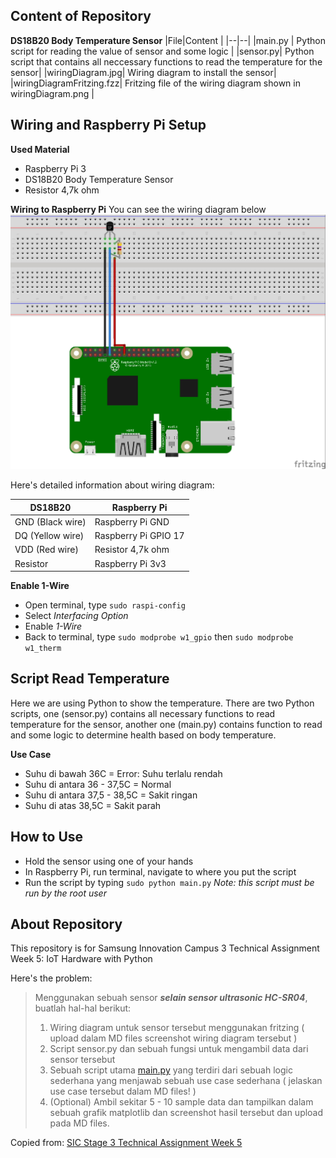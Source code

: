 ## Content of Repository
**DS18B20 Body Temperature Sensor**
|File|Content  |
|--|--|
|main.py  | Python script for reading the value of sensor and some logic |
|sensor.py| Python script that contains all neccessary functions to read the temperature for the sensor|
|wiringDiagram.jpg| Wiring diagram to install the sensor|
|wiringDiagramFritzing.fzz| Fritzing file of the wiring diagram shown in wiringDiagram.png |

## Wiring and Raspberry Pi Setup

**Used Material**
- Raspberry Pi 3
- DS18B20 Body Temperature Sensor
- Resistor 4,7k ohm

**Wiring to Raspberry Pi**
You can see the wiring diagram below
![Wiring Diagram](https://raw.githubusercontent.com/MuhammadNauvalDwiAfandi/sic-ta-w5/master/wiringDiagram.jpg)

Here's detailed information about wiring diagram:

|DS18B20|Raspberry Pi  |
|--|--|
|GND (Black wire) |Raspberry Pi GND |
|DQ (Yellow wire)|Raspberry Pi GPIO 17|
|VDD (Red wire)|Resistor 4,7k ohm|
|Resistor|Raspberry Pi 3v3|

**Enable 1-Wire**
 - Open terminal, type `sudo raspi-config`
 - Select *Interfacing Option*
 - Enable *1-Wire*
 - Back to terminal, type `sudo modprobe w1_gpio` then `sudo modprobe w1_therm`

## Script Read Temperature
Here we are using Python to show the temperature. There are two Python scripts, one (sensor.py) contains all necessary functions to read temperature for the sensor, another one (main.py) contains function to read and some logic to determine health based on body temperature.

**Use Case**
- Suhu di bawah 36C = Error: Suhu terlalu rendah
- Suhu di antara 36 - 37,5C = Normal
- Suhu di antara 37,5 - 38,5C = Sakit ringan
- Suhu di atas 38,5C = Sakit parah

## How to Use
 - Hold the sensor using one of your hands
 - In Raspberry Pi, run terminal, navigate to where you put the script
 - Run the script by typing `sudo python main.py` *Note: this script must be run by the root user*

## About Repository
This repository is for Samsung Innovation Campus 3 Technical Assignment Week 5: IoT Hardware with Python

Here's the problem:
>Menggunakan sebuah sensor  _**selain sensor ultrasonic HC-SR04**_, buatlah hal-hal berikut:
>
>1.  Wiring diagram untuk sensor tersebut menggunakan fritzing ( upload dalam MD files screenshot wiring diagram tersebut )
>2.  Script sensor.py dan sebuah fungsi untuk mengambil data dari sensor tersebut
>3.  Sebuah script utama  [main.py](http://main.py/)  yang terdiri dari sebuah logic sederhana yang menjawab sebuah use case sederhana ( jelaskan use case tersebut dalam MD files! )
>4.  (Optional) Ambil sekitar 5 - 10 sample data dan tampilkan dalam sebuah grafik matplotlib dan screenshot hasil tersebut dan upload pada MD files.

Copied from: [SIC Stage 3 Technical Assignment Week 5](https://github.com/impactbyte/iot-with-python-technical-assignments/tree/main/05-IoT-Hardware-2)